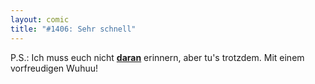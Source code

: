 ```yaml
---
layout: comic
title: "#1406: Sehr schnell"
---
```


P.S.: 
Ich muss euch nicht <a href="http://www.fonflatter.de/ausstellung"><strong>daran</strong></a> erinnern, aber tu's trotzdem. 
Mit einem vorfreudigen Wuhuu!
